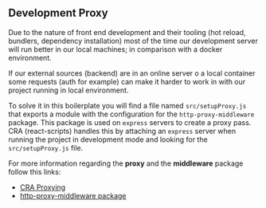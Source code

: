 ## Development Proxy

Due to the nature of front end development and their tooling (hot reload, bundlers, dependency installation)
most of the time our development server will run better in our local machines; in comparison with a docker environment.

If our external sources (backend) are in an online server o a local container some requests (auth for example)
can make it harder to work in with our project running in local environment.

To solve it in this boilerplate you will find a file named `src/setupProxy.js` that exports a module with the configuration
for the `http-proxy-middleware` package. This package is used on `express` servers to create a proxy pass. CRA (react-scripts) handles this by
attaching an `express` server when running the project in development mode and looking for the `src/setupProxy.js` file.

For more information regarding the **proxy** and the **middleware** package follow this links:

- [CRA Proxying](https://create-react-app.dev/docs/proxying-api-requests-in-development/#configuring-the-proxy-manually)
- [http-proxy-middleware package](https://github.com/chimurai/http-proxy-middleware)
